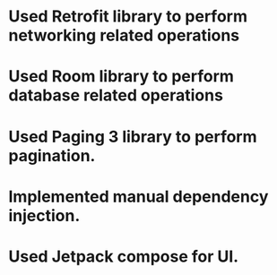 # Used Retrofit library to perform networking related operations
# Used Room library to perform database related operations
# Used Paging 3 library to perform pagination.
# Implemented manual dependency injection.
# Used Jetpack compose for UI. 
